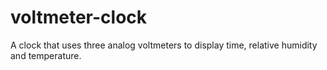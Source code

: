# voltmeter-clock
A clock that uses three analog voltmeters to display time, relative humidity and temperature.
